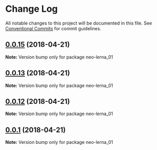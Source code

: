 # Change Log

All notable changes to this project will be documented in this file.
See [Conventional Commits](https://conventionalcommits.org) for commit guidelines.

<a name="0.0.15"></a>
## [0.0.15](https://github.com/soluteli/learn-lerna_fixed/compare/v0.0.14...v0.0.15) (2018-04-21)




**Note:** Version bump only for package neo-lerna_01

<a name="0.0.13"></a>
## [0.0.13](https://github.com/soluteli/learn-lerna_fixed/compare/v0.0.12...v0.0.13) (2018-04-21)




**Note:** Version bump only for package neo-lerna_01

<a name="0.0.12"></a>
## [0.0.12](https://github.com/soluteli/learn-lerna_fixed/compare/v0.0.11...v0.0.12) (2018-04-21)




**Note:** Version bump only for package neo-lerna_01

<a name="0.0.1"></a>
## [0.0.1](https://github.com/soluteli/learn-lerna_fixed/compare/v0.0.1-0...v0.0.1) (2018-04-21)




**Note:** Version bump only for package neo-lerna_01
